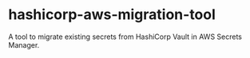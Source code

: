 # hashicorp-aws-migration-tool
A tool to migrate existing secrets from HashiCorp Vault in AWS Secrets Manager. 
